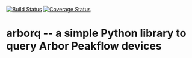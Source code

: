 [![Build Status](https://travis-ci.org/esnet/arborq.svg?branch=master)](https://travis-ci.org/esnet/arborq) [![Coverage Status](https://coveralls.io/repos/github/esnet/arborq/badge.svg?branch=master)](https://coveralls.io/github/esnet/arborq?branch=master)

# arborq -- a simple Python library to query Arbor Peakflow devices
